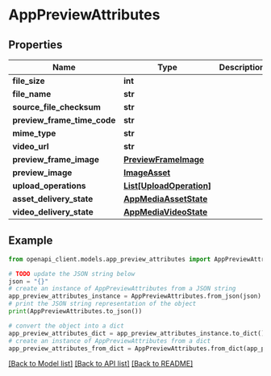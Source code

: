 # AppPreviewAttributes


## Properties

Name | Type | Description | Notes
------------ | ------------- | ------------- | -------------
**file_size** | **int** |  | [optional] 
**file_name** | **str** |  | [optional] 
**source_file_checksum** | **str** |  | [optional] 
**preview_frame_time_code** | **str** |  | [optional] 
**mime_type** | **str** |  | [optional] 
**video_url** | **str** |  | [optional] 
**preview_frame_image** | [**PreviewFrameImage**](PreviewFrameImage.md) |  | [optional] 
**preview_image** | [**ImageAsset**](ImageAsset.md) |  | [optional] 
**upload_operations** | [**List[UploadOperation]**](UploadOperation.md) |  | [optional] 
**asset_delivery_state** | [**AppMediaAssetState**](AppMediaAssetState.md) |  | [optional] 
**video_delivery_state** | [**AppMediaVideoState**](AppMediaVideoState.md) |  | [optional] 

## Example

```python
from openapi_client.models.app_preview_attributes import AppPreviewAttributes

# TODO update the JSON string below
json = "{}"
# create an instance of AppPreviewAttributes from a JSON string
app_preview_attributes_instance = AppPreviewAttributes.from_json(json)
# print the JSON string representation of the object
print(AppPreviewAttributes.to_json())

# convert the object into a dict
app_preview_attributes_dict = app_preview_attributes_instance.to_dict()
# create an instance of AppPreviewAttributes from a dict
app_preview_attributes_from_dict = AppPreviewAttributes.from_dict(app_preview_attributes_dict)
```
[[Back to Model list]](../README.md#documentation-for-models) [[Back to API list]](../README.md#documentation-for-api-endpoints) [[Back to README]](../README.md)


